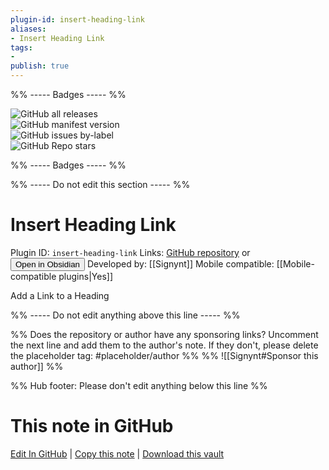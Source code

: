 ```yaml
---
plugin-id: insert-heading-link
aliases:
- Insert Heading Link
tags: 
- 
publish: true
---
```


%% ----- Badges ----- %%

![GitHub all releases](https://img.shields.io/github/downloads/Signynt/insert-heading-link/total?color=573E7A&logo=github&style=for-the-badge)   
![GitHub manifest version](https://img.shields.io/github/manifest-json/v/Signynt/insert-heading-link?color=573E7A&logo=github&style=for-the-badge)   
![GitHub issues by-label](https://img.shields.io/github/issues/Signynt/insert-heading-link/help%20wanted?color=573E7A&logo=github&style=for-the-badge)   
![GitHub Repo stars](https://img.shields.io/github/stars/Signynt/insert-heading-link?color=573E7A&logo=github&style=for-the-badge)

%% ----- Badges ----- %%

%% ----- Do not edit this section ----- %%

# Insert Heading Link

Plugin ID: `insert-heading-link`
Links: [GitHub repository](https://github.com/Signynt/insert-heading-link) or [<button id=HH>Open in Obsidian</button>](obsidian://show-plugin?id=insert-heading-link)
Developed by: [[Signynt]]
Mobile compatible: [[Mobile-compatible plugins|Yes]]

Add a Link to a Heading

%% ----- Do not edit anything above this line ----- %% 

%% Does the repository or author have any sponsoring links? Uncomment the next line and add them to the author's note. If they don't, please delete the placeholder tag: #placeholder/author %%
%% ![[Signynt#Sponsor this author]] %%

%% Hub footer: Please don't edit anything below this line %%

# This note in GitHub

<span class="git-footer">[Edit In GitHub](https://github.dev/obsidian-community/obsidian-hub/blob/main/02%20-%20Community%20Expansions/02.05%20All%20Community%20Expansions/Plugins/insert-heading-link.md "git-hub-edit-note") | [Copy this note](https://raw.githubusercontent.com/obsidian-community/obsidian-hub/main/02%20-%20Community%20Expansions/02.05%20All%20Community%20Expansions/Plugins/insert-heading-link.md "git-hub-copy-note") | [Download this vault](https://github.com/obsidian-community/obsidian-hub/archive/refs/heads/main.zip "git-hub-download-vault") </span>
